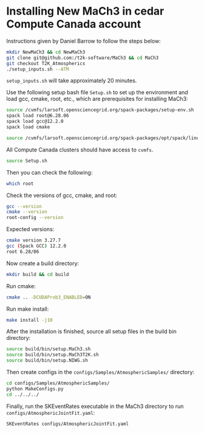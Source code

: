 # Installing New MaCh3 in cedar Compute Canada account

Instructions given by Daniel Barrow to follow the steps below:

```bash
mkdir NewMaCh3 && cd NewMaCh3
git clone git@github.com:/t2k-software/MaCh3 && cd MaCh3
git checkout T2K_Atmospherics
./setup_inputs.sh --ATM
```
`setup_inputs.sh` will take approximately 20 minutes.

Use the following setup bash file `Setup.sh` to set up the environment and load gcc, cmake, root, etc., which are prerequisites for installing MaCh3:

```bash
source /cvmfs/larsoft.opensciencegrid.org/spack-packages/setup-env.sh
spack load root@6.28.06
spack load gcc@12.2.0
spack load cmake

source /cvmfs/larsoft.opensciencegrid.org/spack-packages/opt/spack/linux-almalinux9-x86_64_v2/gcc-12.2.0/root-6.28.06-jhpj2jsdlwoxbvpnwmxvzkntrxcgw5of/bin/thisroot.sh
```
All Compute Canada clusters should have access to `cvmfs`.

```bash
source Setup.sh
```

Then you can check the following:

```bash
which root
```
Check the versions of gcc, cmake, and root:

```bash
gcc --version
cmake --version
root-config --version
```

Expected versions:
```bash
cmake version 3.27.7
gcc (Spack GCC) 12.2.0
root 6.28/06
```

Now create a build directory:

```bash
mkdir build && cd build
```

Run cmake:

```bash
cmake .. -DCUDAProb3_ENABLED=ON
```

Run make install:

```bash
make install -j10
```

After the installation is finished, source all setup files in the build bin directory:

```bash
source build/bin/setup.MaCh3.sh
source build/bin/setup.MaCh3T2K.sh
source build/bin/setup.NIWG.sh
```
Then create configs in the `configs/Samples/AtmosphericSamples/` directory:

```bash
cd configs/Samples/AtmosphericSamples/
python MakeConfigs.py
cd ../../../
```

Finally, run the SKEventRates executable in the MaCh3 directory to run `configs/AtmosphericJointFit.yaml`:

```bash
SKEventRates configs/AtmosphericJointFit.yaml
```

